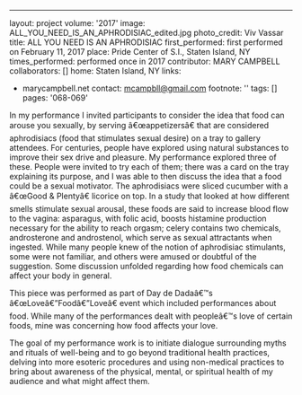 ---
layout: project
volume: '2017'
image: ALL_YOU_NEED_IS_AN_APHRODISIAC_edited.jpg
photo_credit: Viv Vassar
title: ALL YOU NEED IS AN APHRODISIAC
first_performed: first performed on February 11, 2017
place: Pride Center of S.I., Staten Island, NY
times_performed: performed once in 2017
contributor: MARY CAMPBELL
collaborators: []
home: Staten Island, NY
links:
- marycampbell.net
contact: mcampbll@gmail.com
footnote: ''
tags: []
pages: '068-069'



In my performance I invited participants to consider the idea that food can arouse you sexually, by serving â€œappetizersâ€ that are considered aphrodisiacs (food that stimulates sexual desire) on a tray to gallery attendees. For centuries, people have explored using natural substances to improve their sex drive and pleasure. My performance explored three of these. People were invited to try each of them; there was a card on the tray explaining its purpose, and I was able to then discuss the idea that a food could be a sexual motivator. The aphrodisiacs were sliced cucumber with a â€œGood & Plentyâ€ licorice on top. In a study that looked at how different smells stimulate sexual arousal, these foods are said to increase blood flow to the vagina: asparagus, with folic acid, boosts histamine production necessary for the ability to reach orgasm; celery contains two chemicals, androsterone and androstenol, which serve as sexual attractants when ingested. While many people knew of the notion of aphrodisiac stimulants, some were not familiar, and others were amused or doubtful of the suggestion. Some discussion unfolded regarding how food chemicals can affect your body in general.

This piece was performed as part of Day de Dadaâ€™s â€œLoveâ€”Foodâ€”Loveâ€ event which included performances about food. While many of the performances dealt with peopleâ€™s love of certain foods, mine was concerning how food affects your love.

The goal of my performance work is to initiate dialogue surrounding myths and rituals of well-being and to go beyond traditional health practices, delving into more esoteric procedures and using non-medical practices to bring about awareness of the physical, mental, or spiritual health of my audience and what might affect them.

